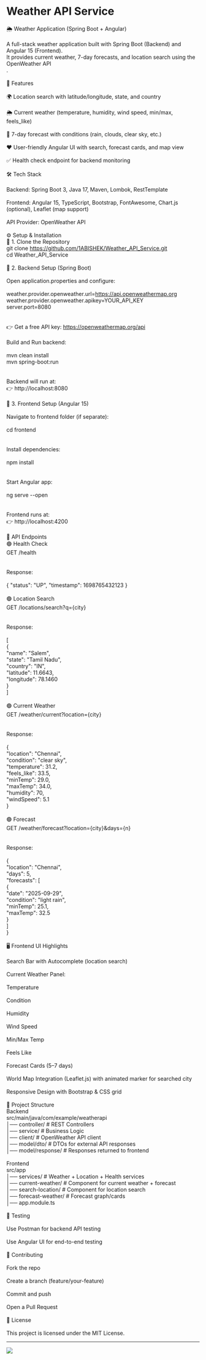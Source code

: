 # Weather API Service
🌦️ Weather Application (Spring Boot + Angular)<br><br>A full-stack weather application built with Spring Boot (Backend) and Angular 15 (Frontend).<br>It provides current weather, 7-day forecasts, and location search using the OpenWeather API<br>.<br><br>🚀 Features<br><br>🌍 Location search with latitude/longitude, state, and country<br><br>🌦️ Current weather (temperature, humidity, wind speed, min/max, feels_like)<br><br>📅 7-day forecast with conditions (rain, clouds, clear sky, etc.)<br><br>❤️ User-friendly Angular UI with search, forecast cards, and map view<br><br>✅ Health check endpoint for backend monitoring<br><br>🛠️ Tech Stack<br><br>Backend: Spring Boot 3, Java 17, Maven, Lombok, RestTemplate<br><br>Frontend: Angular 15, TypeScript, Bootstrap, FontAwesome, Chart.js (optional), Leaflet (map support)<br><br>API Provider: OpenWeather API<br><br>⚙️ Setup & Installation<br>🔹 1. Clone the Repository<br>git clone https://github.com/1ABISHEK/Weather_API_Service.git<br>cd Weather_API_Service<br><br>🔹 2. Backend Setup (Spring Boot)<br><br>Open application.properties and configure:<br><br>weather.provider.openweather.url=https://api.openweathermap.org<br>weather.provider.openweather.apikey=YOUR_API_KEY<br>server.port=8080<br><br><br>👉 Get a free API key: https://openweathermap.org/api<br><br>Build and Run backend:<br><br>mvn clean install<br>mvn spring-boot:run<br><br><br>Backend will run at:<br>👉 http://localhost:8080<br><br>🔹 3. Frontend Setup (Angular 15)<br><br>Navigate to frontend folder (if separate):<br><br>cd frontend<br><br><br>Install dependencies:<br><br>npm install<br><br><br>Start Angular app:<br><br>ng serve --open<br><br><br>Frontend runs at:<br>👉 http://localhost:4200<br><br>📡 API Endpoints<br>🟢 Health Check<br>GET /health<br><br><br>Response:<br><br>{ "status": "UP", "timestamp": 1698765432123 }<br><br>🟢 Location Search<br>GET /locations/search?q={city}<br><br><br>Response:<br><br>[<br>  {<br>    "name": "Salem",<br>    "state": "Tamil Nadu",<br>    "country": "IN",<br>    "latitude": 11.6643,<br>    "longitude": 78.1460<br>  }<br>]<br><br>🟢 Current Weather<br>GET /weather/current?location={city}<br><br><br>Response:<br><br>{<br>  "location": "Chennai",<br>  "condition": "clear sky",<br>  "temperature": 31.2,<br>  "feels_like": 33.5,<br>  "minTemp": 29.0,<br>  "maxTemp": 34.0,<br>  "humidity": 70,<br>  "windSpeed": 5.1<br>}<br><br>🟢 Forecast<br>GET /weather/forecast?location={city}&days={n}<br><br><br>Response:<br><br>{<br>  "location": "Chennai",<br>  "days": 5,<br>  "forecasts": [<br>    {<br>      "date": "2025-09-29",<br>      "condition": "light rain",<br>      "minTemp": 25.1,<br>      "maxTemp": 32.5<br>    }<br>  ]<br>}<br><br>🖥️ Frontend UI Highlights<br><br>Search Bar with Autocomplete (location search)<br><br>Current Weather Panel:<br><br>Temperature<br><br>Condition<br><br>Humidity<br><br>Wind Speed<br><br>Min/Max Temp<br><br>Feels Like<br><br>Forecast Cards (5–7 days)<br><br>World Map Integration (Leaflet.js) with animated marker for searched city<br><br>Responsive Design with Bootstrap & CSS grid<br><br>📂 Project Structure<br>Backend<br>src/main/java/com/example/weatherapi<br>│── controller/      # REST Controllers<br>│── service/         # Business Logic<br>│── client/          # OpenWeather API client<br>│── model/dto/       # DTOs for external API responses<br>│── model/response/  # Responses returned to frontend<br><br>Frontend<br>src/app<br>│── services/              # Weather + Location + Health services<br>│── current-weather/       # Component for current weather + forecast<br>│── search-location/       # Component for location search<br>│── forecast-weather/      # Forecast graph/cards<br>│── app.module.ts<br><br>🧪 Testing<br><br>Use Postman for backend API testing<br><br>Use Angular UI for end-to-end testing<br><br>🤝 Contributing<br><br>Fork the repo<br><br>Create a branch (feature/your-feature)<br><br>Commit and push<br><br>Open a Pull Request<br><br>📜 License<br><br>This project is licensed under the MIT License.



---
[![](https://visitcount.itsvg.in/api?id=Abishek&icon=0&color=0)](https://visitcount.itsvg.in)

<!-- Proudly created with GPRM ( https://gprm.itsvg.in ) -->
